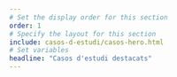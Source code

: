 ```yaml
---
# Set the display order for this section
order: 1
# Specify the layout for this section
include: casos-d-estudi/casos-hero.html
# Set variables
headline: "Casos d'estudi destacats"
---
```

